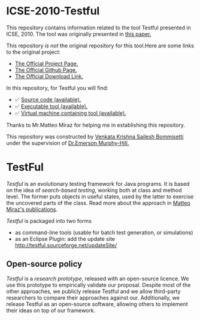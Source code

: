 # ICSE-2010-Testful
This repository contains information related to the tool Testful presented in ICSE, 2010.
The tool was originally presented in <a href="http://dl.acm.org/citation.cfm?id=1810353&CFID=735785384&CFTOKEN=96328388">this paper.</a>

This repository _is not_ the original repository for this tool.Here are some links to the original project:
* <a href="https://code.google.com/p/testful/">The Official Project Page.</a>
* <a href="https://github.com/matteomiraz/testful">The Official Github Page.</a>
* <a href="https://code.google.com/p/testful/downloads/list">The Official Download Link.</a>


In this repository, for Testful you will find:
* :white_check_mark: <a href="https://code.google.com/p/testful/source/checkout">Source code (available).</a>
* :white_check_mark: <a href="https://code.google.com/p/testful/downloads/detail?name=testful-2.0.0.alpha.jar&can=2&q=">Executable tool (available).</a>
* :white_check_mark: <a href="https://drive.google.com/a/ncsu.edu/file/d/0B4H6x7rqcFw3R2Itc1dPem5QVWs/view">Virtual machine containing tool (available).</a>


Thanks to Mr.Matteo Miraz for helping me in establishing this repository. 

This repository was constructed by <a href="https://github.com/saileshbvk">Venkata Krishna Sailesh Bommisetti</a> under the supervision of <a href="https://github.com/CaptainEmerson">Dr.Emerson Murphy-Hill.</a>


# TestFul
*Testful* is an evolutionary testing framework for Java programs.
It is based on the idea of _search-based testing_, working both at class and method level. The former puts objects in useful states, used by the latter to exercise the uncovered parts of the class. Read more about the approach in [Matteo Miraz's publications](http://matteo.miraz.it/research/papers).

*Testful* is packaged into two forms
 * as command-line tools (usable for batch test generation, or simulations)
 * as an Eclipse Plugin: add the update site http://testful.sourceforge.net/updateSite/

## Open-source policy
*Testful* is a _research prototype_, released with an open-source licence. We use this prototype to empirically validate our proposal. Despite most of the other approaches, we publicly release Testful and we allow third-party researchers to compare their approaches against our. Additionally, we release Testful as an open-source software, allowing others to implement their ideas on top of our framework.
